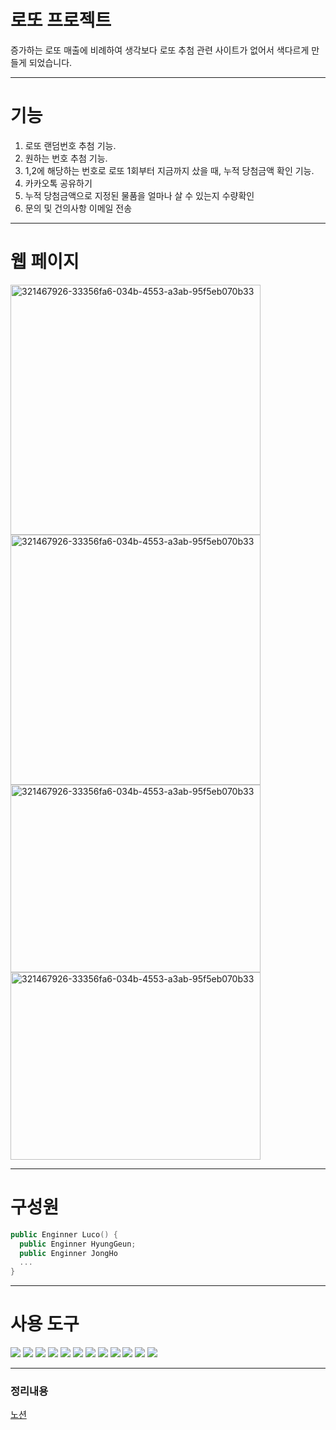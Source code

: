# 로또 프로젝트 
증가하는 로또 매출에 비례하여 생각보다 로또 추첨 관련 사이트가 없어서 색다르게 만들게 되었습니다.


---

# 기능

1) 로또 랜덤번호 추첨 기능.
2) 원하는 번호 추첨 기능.
3) 1,2에 해당하는 번호로 로또 1회부터 지금까지 샀을 때, 누적 당첨금액 확인 기능.
4) 카카오톡 공유하기
5) 누적 당첨금액으로 지정된 물품을 얼마나 살 수 있는지 수량확인
6) 문의 및 건의사항 이메일 전송



  





---
# 웹 페이지    

<img width="400" alt="321467926-33356fa6-034b-4553-a3ab-95f5eb070b33" src="https://github.com/HyungGeun94/luko6/assets/152036928/7f0c4d40-479f-41fb-b9cd-17946269b3d3">
<img width="400" alt="321467926-33356fa6-034b-4553-a3ab-95f5eb070b33" src="https://github.com/HyungGeun94/luko6/assets/152036928/d5f91bf1-e24c-4306-9cb2-340987b7ceae">
<img width="400" height = "300" alt="321467926-33356fa6-034b-4553-a3ab-95f5eb070b33" src="https://github.com/HyungGeun94/luko6/assets/152036928/eaf8b1f1-0edc-4d59-b809-e890e98a66ea">
<img width="400" height = "300" alt="321467926-33356fa6-034b-4553-a3ab-95f5eb070b33" src="https://github.com/HyungGeun94/luko6/assets/152036928/a6280715-daf2-41dd-8055-cd1d33c8e918">


---


# 구성원
```swift
public Enginner Luco() {
  public Enginner HyungGeun;
  public Enginner JongHo
  ...
}
```


---

# 사용 도구

<img src="https://img.shields.io/badge/springboot 3.2.3 -6DB33F?style=for-the-badge&logo=springboot&logoColor=white">

<img src="https://img.shields.io/badge/java 17 -007396?style=for-the-badge&logo=java&logoColor=white">
<img src="https://img.shields.io/badge/mysql 8.0.28 -4479A1?style=for-the-badge&logo=mysql&logoColor=white">


<img src="https://img.shields.io/badge/git-F05032?style=for-the-badge&logo=git&logoColor=white">

<img src="https://img.shields.io/badge/github-181717?style=for-the-badge&logo=github&logoColor=white">
  


 <img src="https://img.shields.io/badge/amazonaws-232F3E?style=for-the-badge&logo=amazonaws&logoColor=white"> 

 <img src="https://img.shields.io/badge/amazonec2-232F3E?style=for-the-badge&logo=amazonec2&logoColor=white"> 

  <img src="https://img.shields.io/badge/amazonRDS-232F3E?style=for-the-badge&logo=amazonrds&logoColor=white"> 



 

  <img src="https://img.shields.io/badge/html5-E34F26?style=for-the-badge&logo=html5&logoColor=white">

  <img src="https://img.shields.io/badge/css-1572B6?style=for-the-badge&logo=css3&logoColor=white">

  <img src="https://img.shields.io/badge/javascript-F7DF1E?style=for-the-badge&logo=javascript&logoColor=black">

  <img src="https://img.shields.io/badge/jquery 3.7.1 -0769AD?style=for-the-badge&logo=jquery&logoColor=white">

  

  ---



### 정리내용
[노션](https://carpal-dumpling-37b.notion.site/5ae55b5632ed4e719effd6abe0558f83?v=2dc108364f7542d6a1557ef722396c66&pvs=4)
